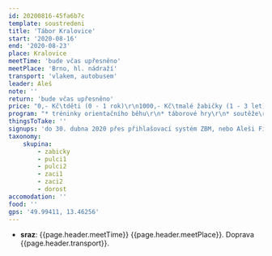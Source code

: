 ```yaml
---
id: 20200816-45fa6b7c
template: soustredeni
title: 'Tábor Kralovice'
start: '2020-08-16'
end: '2020-08-23'
place: Kralovice
meetTime: 'bude včas upřesněno'
meetPlace: 'Brno, hl. nádraží'
transport: 'vlakem, autobusem'
leader: Aleš
note: ''
return: 'bude včas upřesněno'
price: "0,- Kč\tděti (0 - 1 rok)\r\n1000,- Kč\tmalé žabičky (1 - 3 let)\r\n3000,- Kč\tžabičky (4 - 6 let)\r\n3300,- Kč\tpulci (6 - 10 let)\r\n3600,- Kč\tžáci (10 - 14 let)\r\n3800,- Kč\tdorostenci (15 - 18 let)\r\n6500,- Kč\tsourozenci (2 sourozenci 4 - 14 let)\r\n4000,- Kč\tdospělý člen rodiny\r\nvedoucí\t\tdle individuální domluvy"
program: "* tréninky orientačního běhu\r\n* táborové hry\r\n* soutěže\r\n* koupání\r\n* výlet"
thingsToTake: ''
signups: 'do 30. dubna 2020 přes přihlašovací systém ZBM, nebo Aleši Finstrle (tel.: 724 037 688, e-mail: ales.finstrle@gmail.com)'
taxonomy:
    skupina:
        - zabicky
        - pulci1
        - pulci2
        - zaci1
        - zaci2
        - dorost
accomodation: ''
food: ''
gps: '49.99411, 13.46256'
---
```

* **sraz**: {{page.header.meetTime}} {{page.header.meetPlace}}. Doprava {{page.header.transport}}.

